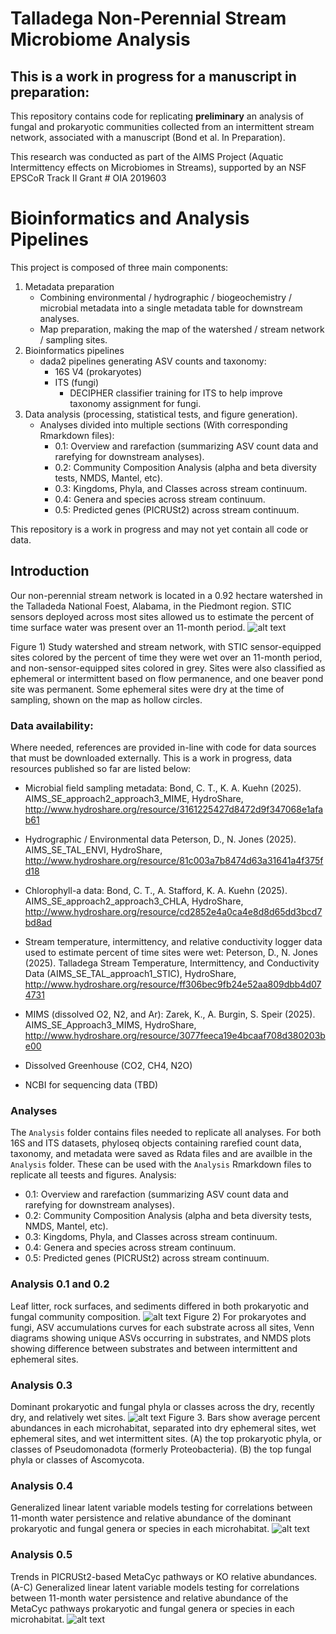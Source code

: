 # Talladega Non-Perennial Stream Microbiome Analysis
## This is a work in progress for a manuscript in preparation:

This repository contains code for replicating **preliminary** an analysis of fungal and prokaryotic communities collected from an intermittent stream network, associated with a manuscript (Bond et al. In Preparation).

This research was conducted as part of the AIMS Project (Aquatic Intermittency effects on Microbiomes in Streams), supported by an NSF EPSCoR Track II Grant # OIA 2019603

# Bioinformatics and Analysis Pipelines
This project is composed of three main components:
1) Metadata preparation
   - Combining environmental / hydrographic / biogeochemistry / microbial metadata into a single metadata table for downstream analyses.
   - Map preparation, making the map of the watershed / stream network / sampling sites. 
2) Bioinformatics pipelines
   - dada2 pipelines generating ASV counts and taxonomy:
       - 16S V4 (prokaryotes)
       - ITS (fungi)
          - DECIPHER classifier training for ITS to help improve taxonomy assignment for fungi.
3) Data analysis (processing, statistical tests, and figure generation).
   - Analyses divided into multiple sections (With corresponding Rmarkdown files):
     - 0.1: Overview and rarefaction (summarizing ASV count data and rarefying for downstream analyses).
     - 0.2: Community Composition Analysis (alpha and beta diversity tests, NMDS, Mantel, etc).
     - 0.3: Kingdoms, Phyla, and Classes across stream continuum.
     - 0.4: Genera and species across stream continuum.
     - 0.5: Predicted genes (PICRUSt2) across stream continuum.
  
This repository is a work in progress and may not yet contain all code or data.

## Introduction
Our non-perennial stream network is located in a 0.92 hectare watershed in the Talladeda National Foest, Alabama, in the Piedmont region. 
STIC sensors deployed across most sites allowed us to estimate the percent of time surface water was present over an 11-month period.
![alt text](https://ctbond.weebly.com/uploads/1/5/2/6/152638843/figure1_orig.jpg)

Figure 1) Study watershed and stream network, with STIC sensor-equipped sites colored by the percent of time they were wet over an 11-month period, and non-sensor-equipped sites colored in grey. Sites were also classified as ephemeral or intermittent based on flow permanence, and one beaver pond site was permanent. Some ephemeral sites were dry at the time of sampling, shown on the map as hollow circles. 

### Data availability:
Where needed, references are provided in-line with code for data sources that must be downloaded externally. This is a work in progress, data resources published so far are listed below: 
- Microbial field sampling metadata:
  Bond, C. T., K. A. Kuehn (2025). AIMS_SE_approach2_approach3_MIME, HydroShare, http://www.hydroshare.org/resource/3161225427d8472d9f347068e1afab61
- Hydrographic / Environmental data
  Peterson, D., N. Jones (2025). AIMS_SE_TAL_ENVI, HydroShare, http://www.hydroshare.org/resource/81c003a7b8474d63a31641a4f375fd18
- Chlorophyll-a data:
  Bond, C. T., A. Stafford, K. A. Kuehn (2025). AIMS_SE_approach2_approach3_CHLA, HydroShare, http://www.hydroshare.org/resource/cd2852e4a0ca4e8d8d65dd3bcd7bd8ad
- Stream temperature, intermittency, and relative conductivity logger data used to estimate percent of time sites were wet:
  Peterson, D., N. Jones (2025). Talladega Stream Temperature, Intermittency, and Conductivity Data (AIMS_SE_TAL_approach1_STIC), HydroShare, http://www.hydroshare.org/resource/ff306bec9fb24e52aa809dbb4d074731
- MIMS (dissolved O2, N2, and Ar):
  Zarek, K., A. Burgin, S. Speir (2025). AIMS_SE_Approach3_MIMS, HydroShare, http://www.hydroshare.org/resource/3077feeca19e4bcaaf708d380203be00
- Dissolved Greenhouse (CO2, CH4, N2O)

- NCBI for sequencing data (TBD)

### Analyses
The `Analysis` folder contains files needed to replicate all analyses. 
For both 16S and ITS datasets, phyloseq objects containing rarefied count data, taxonomy, and metadata were saved as Rdata files and are availble in the `Analysis` folder. These can be used with the `Analysis` Rmarkdown files to replicate all teests and figures. 
Analysis:
- 0.1: Overview and rarefaction (summarizing ASV count data and rarefying for downstream analyses).
- 0.2: Community Composition Analysis (alpha and beta diversity tests, NMDS, Mantel, etc).
- 0.3: Kingdoms, Phyla, and Classes across stream continuum.
- 0.4: Genera and species across stream continuum.
- 0.5: Predicted genes (PICRUSt2) across stream continuum.

### Analysis 0.1 and 0.2
Leaf litter, rock surfaces, and sediments differed in both prokaryotic and fungal community composition. 
![alt text](https://ctbond.weebly.com/uploads/1/5/2/6/152638843/published/figure2-08-28-2025.jpg?1757785164)
Figure 2) For prokaryotes and fungi, ASV accumulations curves for each substrate across all sites, Venn diagrams showing unique ASVs occurring in substrates, and NMDS plots showing difference between substrates and between intermittent and ephemeral sites. 

### Analysis 0.3
Dominant prokaryotic and fungal phyla or classes across the dry, recently dry, and relatively wet sites. 
![alt text](https://ctbond.weebly.com/uploads/1/5/2/6/152638843/figure-3_orig.jpg)
Figure 3. Bars show average percent abundances in each microhabitat, separated into dry ephemeral sites, wet ephemeral sites, and wet intermittent sites.
   (A) the top prokaryotic phyla, or classes of Pseudomonadota (formerly Proteobacteria).
   (B) the top fungal phyla or classes of Ascomycota. 

### Analysis 0.4
Generalized linear latent variable models testing for correlations between 11-month water persistence and relative abundance of the dominant prokaryotic and fungal genera or species in each microhabitat. 
![alt text](https://ctbond.weebly.com/uploads/1/5/2/6/152638843/figure-4_orig.jpg)

### Analysis 0.5
Trends in PICRUSt2-based MetaCyc pathways or KO relative abundances. (A-C) Generalized linear latent variable models testing for correlations between 11-month water persistence and relative abundance of the MetaCyc pathways prokaryotic and fungal genera or species in each microhabitat. 
![alt text](https://ctbond.weebly.com/uploads/1/5/2/6/152638843/figure-5-09-03-2025_orig.jpg)
